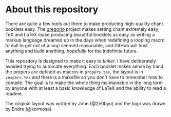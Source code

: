 # About this repository

There are quite a few tools out there to make producing high-quality chant
booklets easy.  The [gregorio](https://gregorio-project.github.io/) project
makes setting chant extremely easy; TeX and LaTeX make producing beautiful
booklets as easy as writing a markup language dreamed up in the days when
redefining a looping macro to null to get out of a loop seemed reasonable, and
GitHub will host anything and build anything, hopefully for the indefinite
future.

This repository is designed to make it easy to *tinker*. I have deliberately
avoided trying to automate everything. Each booklet makes sense by hand: the
propers are defined as macros in `propers.tex`, the layout is in `vespers.tex`
and there is a makefile so you don't have to remember how to compile. The goal
is to make the whole thing maintainable in the long term by anyone with at least
a basic knowledge of LaTeX and the ability to read a readme.

The original layout was written by John (@2e0byo) and the logo was drawn by
Endre (@kormose).
